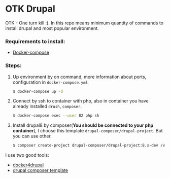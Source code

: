 # OTK Drupal

OTK - One turn kill :). In this repo means minimum quantity of commands to install drupal and most popular environment.

### Requirements to install:
* [Docker-compose](https://docs.docker.com/compose/install) 

### Steps:

1. Up environment by on command, more information about ports, configuration in `docker-compose.yml`

    ```sh
    $ docker-compose up -d
    ```

2. Connect by ssh to container with php, also in container you have already installed `drush`, `composer`.

    ```sh
    $ docker-compose exec --user 82 php sh
    ```

3. Install drupal8 by composer(**You should be connected to your php container**), I choose this template `drupal-composer/drupal-project`. But you can use other.

    ```sh
    $ composer create-project drupal-composer/drupal-project:8.x-dev /var/www/html --stability dev --no-dev --no-interaction
    ```

I use two good tools:
* [docker4drupal](https://github.com/Wodby/docker4drupal)
* [drupal composer template](https://github.com/drupal-composer/drupal-project)
